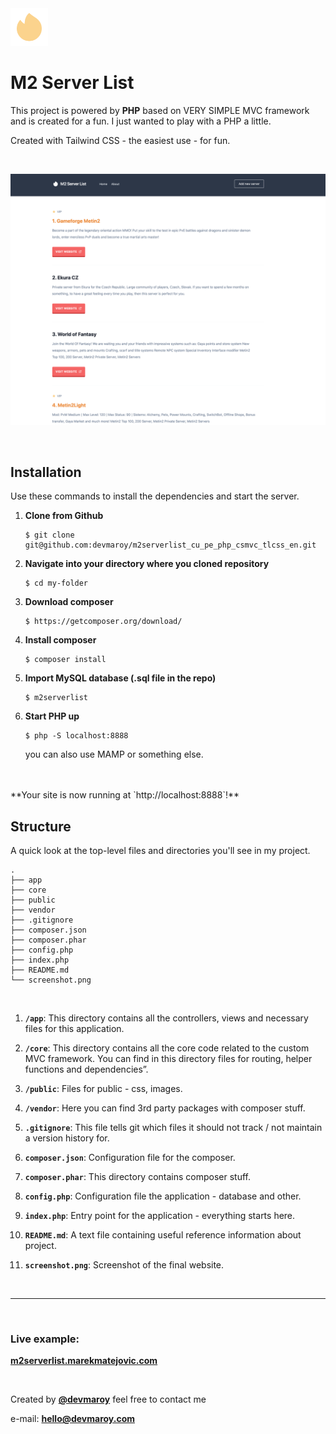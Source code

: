 <img src="public/images/logo.svg" width="60">

# **M2 Server List**

This project is powered by **PHP** based on VERY SIMPLE MVC framework and is created for a fun. I just wanted to play with a PHP a little.

Created with Tailwind CSS - the easiest use - for fun.

<br>

![](screenshot.png)

<br>

## Installation

Use these commands to install the dependencies and start the server.

1. **Clone from Github**

   ```
   $ git clone git@github.com:devmaroy/m2serverlist_cu_pe_php_csmvc_tlcss_en.git
   ```

2. **Navigate into your directory where you cloned repository**

   ```
   $ cd my-folder
   ```

3. **Download composer**

   ```
   $ https://getcomposer.org/download/
   ```

4. **Install composer**

   ```
   $ composer install
   ```

5. **Import MySQL database (.sql file in the repo)**

   ```
   $ m2serverlist
   ```

6. **Start PHP up**

    ```
    $ php -S localhost:8888
    ```

   you can also use MAMP or something else.
<br>
<br>
**Your site is now running at `http://localhost:8888`!**

<br>

## Structure

A quick look at the top-level files and directories you'll see in my project.

    .
    ├── app
    ├── core
    ├── public
    ├── vendor
    ├── .gitignore
    ├── composer.json
    ├── composer.phar
    ├── config.php
    ├── index.php
    ├── README.md
    └── screenshot.png

<br>

1.  **`/app`**: This directory contains all the controllers, views and necessary files for this application.

2.  **`/core`**: This directory contains all the core code related to the custom MVC framework. You can find in this directory files for routing, helper functions and dependencies”.

3.  **`/public`**: Files for public - css, images.

4.  **`/vendor`**: Here you can find 3rd party packages with composer stuff.

5.  **`.gitignore`**: This file tells git which files it should not track / not
    maintain a version history for.

6.  **`composer.json`**: Configuration file for the composer.

7.  **`composer.phar`**: This directory contains composer stuff.

8.  **`config.php`**: Configuration file the application - database and other.

9.  **`index.php`**: Entry point for the application - everything starts here.

10. **`README.md`**: A text file containing useful reference information about
    project.

11. **`screenshot.png`**: Screenshot of the final website.

<br>

<hr>

<br>

### Live example:

**[m2serverlist.marekmatejovic.com](https://m2serverlist.marekmatejovic.com)**

<br>

Created by **[@devmaroy](https://twitter.com/devmaroy)** feel free to contact me

e-mail: **[hello@devmaroy.com](mailto:hello@devmaroy.com?subject=[GitHub]%20m2serverlist_cu_pe_php_csmvc_tlcss_en)**
